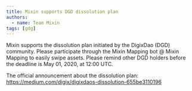 ```yaml
---
title: Mixin supports DGD dissolution plan
authors:  
  - name: Team Mixin
tags: [gdg]
---
```


Mixin supports the dissolution plan initiated by the DigixDao (DGD) community. Please participate through the Mixin Mapping bot @ Mixin Mapping to easily swipe assets. Please remind other DGD holders before the deadline is May 01, 2020, at 12:00 UTC.

The official announcement about the dissolution plan: <https://medium.com/digix/digixdaos-dissolution-655be3110196>
